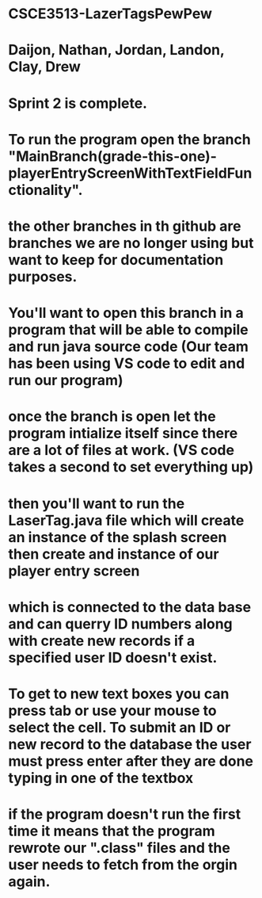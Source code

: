 # CSCE3513-LazerTagsPewPew
# Daijon, Nathan, Jordan, Landon, Clay, Drew
#
# Sprint 2 is complete. 
# To run the program open the branch "MainBranch(grade-this-one)-playerEntryScreenWithTextFieldFunctionality".
# the other branches in th github are branches we are no longer using but want to keep for documentation purposes.
# You'll want to open this branch in a program that will be able to compile and run java source code (Our team has been using VS code to edit and run our program)
# once the branch is open let the program intialize itself since there are a lot of files at work. (VS code takes a second to set everything up)
# then you'll want to run the LaserTag.java file which will create an instance of the splash screen then create and instance of our player entry screen
# which is connected to the data base and can querry ID numbers along with create new records if a specified user ID doesn't exist.
# To get to new text boxes you can press tab or use your mouse to select the cell. To submit an ID or new record to the database the user must press enter after they are done typing in one of the textbox
#
# if the program doesn't run the first time it means that the program rewrote our ".class" files and the user needs to fetch from the orgin again.
